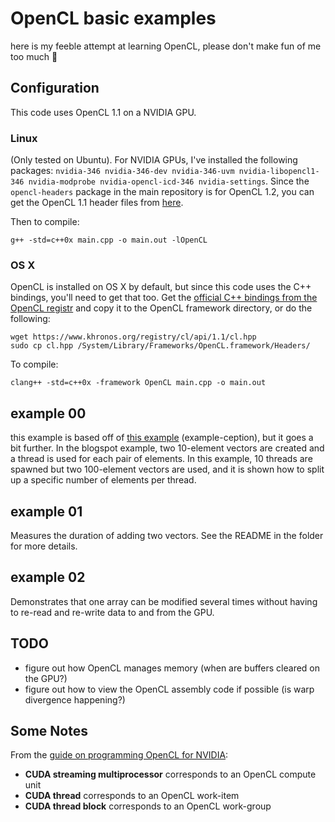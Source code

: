# OpenCL basic examples
here is my feeble attempt at learning OpenCL, please don't make fun of me too much :hamburger:

## Configuration
This code uses OpenCL 1.1 on a NVIDIA GPU.

### Linux
(Only tested on Ubuntu). For NVIDIA GPUs, I've installed the following packages: `nvidia-346 nvidia-346-dev nvidia-346-uvm nvidia-libopencl1-346 nvidia-modprobe nvidia-opencl-icd-346 nvidia-settings`. Since the `opencl-headers` package in the main repository is for OpenCL 1.2, you can get the OpenCL 1.1 header files from [here](http://packages.ubuntu.com/precise/opencl-headers).

Then to compile:

```
g++ -std=c++0x main.cpp -o main.out -lOpenCL
```

### OS X
OpenCL is installed on OS X by default, but since this code uses the C++ bindings, you'll need to get that too. Get the [official C++ bindings from the OpenCL registr](https://www.khronos.org/registry/cl/api/1.1/cl.hpp) and copy it to the OpenCL framework directory, or do the following:

```
wget https://www.khronos.org/registry/cl/api/1.1/cl.hpp
sudo cp cl.hpp /System/Library/Frameworks/OpenCL.framework/Headers/
```

To compile:

```
clang++ -std=c++0x -framework OpenCL main.cpp -o main.out
```

## example 00
this example is based off of [this example](simpleopencl.blogspot.ca/2013/06/tutorial-simple-start-with-opencl-and-c.html) (example-ception), but it goes a bit further. In the blogspot example, two 10-element vectors are created and a thread is used for each pair of elements. In this example, 10 threads are spawned but two 100-element vectors are used, and it is shown how to split up a specific number of elements per thread.

## example 01
Measures the duration of adding two vectors. See the README in the folder for more details.

## example 02
Demonstrates that one array can be modified several times without having to re-read and re-write data to and from the GPU.

## TODO

- figure out how OpenCL manages memory (when are buffers cleared on the GPU?)
- figure out how to view the OpenCL assembly code if possible (is warp divergence happening?)

## Some Notes
From the [guide on programming OpenCL for NVIDIA](http://www.nvidia.com/content/cudazone/download/OpenCL/NVIDIA_OpenCL_ProgrammingGuide.pdf):

- **CUDA streaming multiprocessor** corresponds to an OpenCL compute unit
- **CUDA thread** corresponds to an OpenCL work-item
- **CUDA thread block** corresponds to an OpenCL work-group

